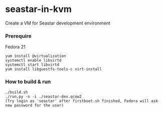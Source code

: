 # seastar-in-kvm
Create a VM for Seastar development environment

### Prerequire

Fedora 21
```
yum install @virtualization
systemctl enable libvirtd
systemctl start libvirtd
yum install libguestfs-tools-c virt-install
```

### How to build & run
```
./build.sh
./run.py -n -i ./seastar-dev.qcow2
(Try login as 'seastar' after firstboot.sh finished, Fedora will ask new password for the user)
```
